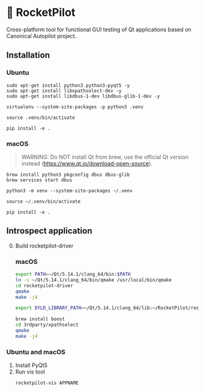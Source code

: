 # 🚀 RocketPilot

Cross-platform tool for functional GUI testing of Qt applications based on Canonical Autopilot project.

## Installation

### Ubuntu
```
sudo apt-get install python3 python3-pyqt5 -y
sudo apt-get install libxpathselect-dev -y
sudo apt-get install libdbus-1-dev libdbus-glib-1-dev -y

virtualenv --system-site-packages -p python3 .venv

source .venv/bin/activate

pip install -e . 
```

### macOS
> WARNING: Do NOT install Qt from brew, use the official Qt version instead (https://www.qt.io/download-open-source).

```
brew install python3 pkgconfig dbus dbus-glib
brew services start dbus

python3 -m venv --system-site-packages ~/.venv

source ~/.venv/bin/activate

pip install -e . 
```

## Introspect application
0. Build rocketpilot-driver
    
    ### macOS
    ```bash
    export PATH=~/Qt/5.14.1/clang_64/bin:$PATH
    ln -s ~/Qt/5.14.1/clang_64/bin/qmake /usr/local/bin/qmake
    cd rocketpilot-driver
    qmake
    make -j4
 
    export DYLD_LIBRARY_PATH=~/Qt/5.14.1/clang_64/lib:~/RocketPilot/rocketpilot-driver

    brew install boost
    cd 3rdparty/xpathselect
    qmake
    make -j4
    ```

### Ubuntu and macOS
1. Install PyQt5
2. Run vis tool
    ```bash
    rocketpilot-vis APPNAME
    ```
